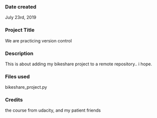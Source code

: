 ### Date created
July 23rd, 2019

### Project Title
We are practicing version control

### Description
This is about adding my bikeshare project to a remote repository.. i hope.

### Files used
bikeshare_project.py

### Credits
the course from udacity, and my patient friends
